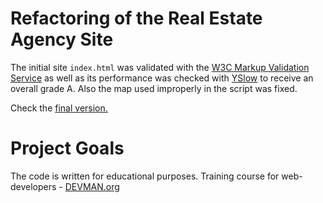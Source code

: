 # Refactoring of the Real Estate Agency Site

The initial site `index.html` was validated with the [W3C Markup Validation Service](https://validator.w3.org/) as well as its performance was checked with [YSlow](http://yslow.org/) to receive an overall grade A. Also the map used improperly in the script was fixed.

Check the [final version.](https://bulbule.github.io/21_valid_markup/index.html)

# Project Goals

The code is written for educational purposes. Training course for web-developers - [DEVMAN.org](https://devman.org)
